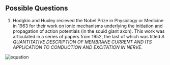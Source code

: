 ## Possible Questions

1. Hodgkin and Huxley recieved the Nobel Prize in Physiology or Medicine in 1963 for their work on ionic mechanisms underlying the initiation and propagation of action potentials (in the squid giant axon). This work was articulated in a series of papers from 1952, the last of which was titled _A QUANTITATIVE DESCRIPTION OF MEMBRANE CURRENT AND ITS APPLICATION TO CONDUCTION AND EXCITATION IN NERVE_.

![equation](https://latex.codecogs.com/gif.latex?I&space;=&space;C_M&space;\frac{dV}{dt}&space;&plus;&space;I_i)
